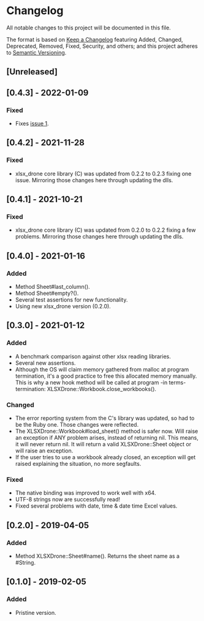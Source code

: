 # Changelog  
All notable changes to this project will be documented in this file.  
  
The format is based on [Keep a Changelog](https://keepachangelog.com/en/1.0.0/) featuring Added, Changed, Deprecated,
Removed, Fixed, Security, and others; and this project adheres to [Semantic Versioning](https://semver.org/spec/v2.0.0.html).

## [Unreleased]

## [0.4.3] - 2022-01-09
### Fixed
- Fixes [issue 1](https://github.com/damian-m-g/xlsx_drone_rb/issues/1). 

## [0.4.2] - 2021-11-28
### Fixed
- xlsx_drone core library (C) was updated from 0.2.2 to 0.2.3 fixing one issue. Mirroring those changes here through updating the dlls.

## [0.4.1] - 2021-10-21
### Fixed
- xlsx_drone core library (C) was updated from 0.2.0 to 0.2.2 fixing a few problems. Mirroring those changes here through updating the dlls.

## [0.4.0] - 2021-01-16
### Added
- Method Sheet#last_column().
- Method Sheet#empty?().
- Several test assertions for new functionality.
- Using new xlsx_drone version (0.2.0).

## [0.3.0] - 2021-01-12
### Added
- A benchmark comparison against other xlsx reading libraries.
- Several new assertions.
- Although the OS will claim memory gathered from malloc at program termination, it's a good practice to free this
allocated memory manually. This is why a new hook method will be called at program -in terms- termination:
XLSXDrone::Workbook.close_workbooks().
  
### Changed
- The error reporting system from the C's library was updated, so had to be the Ruby one. Those changes were reflected.
- The XLSXDrone::Workbook#load_sheet() method is safer now. Will raise an exception if ANY problem arises, instead of
returning nil. This means, it will never return nil. It will return a valid XLSXDrone::Sheet object or will raise an
exception.
- If the user tries to use a workbook already closed, an exception will get raised explaining the situation, no more
segfaults.
  
### Fixed
- The native binding was improved to work well with x64.
- UTF-8 strings now are successfully read!
- Fixed several problems with date, time & date time Excel values.

## [0.2.0] - 2019-04-05
### Added
- Method XLSXDrone::Sheet#name(). Returns the sheet name as a #String.

## [0.1.0] - 2019-02-05  
### Added  
- Pristine version.
